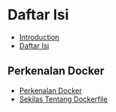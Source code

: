 # Daftar Isi

* [Introduction](README.md)
* [Daftar Isi](daftar_isi.md)

## Perkenalan Docker 
* [Perkenalan Docker](contents/Perkenalan-Docker.md)
* [Sekilas Tentang Dockerfile](contents/Dockerfile.md)